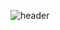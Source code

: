 ![header](https://capsule-render.vercel.app/api?type=waving&color=2679DCFF&section=header&text=YuJin's%20github&height=230&fontSize=40&&fontColor=EFEFEFFF&animation=fadeIn&desc=Hi,there👋)

<!--
**causyj/causyj** is a ✨ _special_ ✨ repository because its `README.md` (this file) appears on your GitHub profile.

Here are some ideas to get you started:

- 🔭 I’m currently working on ...
- 🌱 I’m currently learning ...
- 👯 I’m looking to collaborate on ...
- 🤔 I’m looking for help with ...
- 💬 Ask me about ...
- 📫 How to reach me: ...
- 😄 Pronouns: ...
- ⚡ Fun fact: ...
-->
